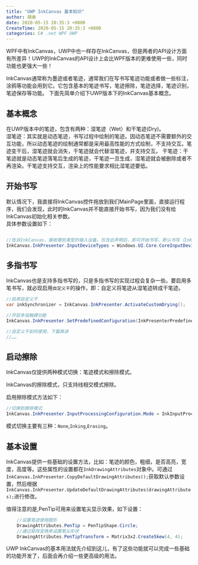 ```yaml
---
title: "UWP InkCanvas 基本知识"
author: 胡承
date: 2020-05-15 20:35:3 +0800
CreateTime: 2020-05-15 20:35:3 +0800
categories: C# .net WPF UWP
---
```


WPF中有InkCanvas，UWP中也一样存在InkCanvas，但是两者的API设计方面有所差异！UWP的InkCanvas的API设计上会比WPF版本的更难使用一些，同时功能也更强大一些！

<!-- more -->


InkCanvas通常称为墨迹或者笔迹，通常我们在写书写笔迹功能或者做一些标注，涂鸦等功能会用到它。它包含基本的笔迹书写，笔迹擦除，笔迹选择，笔迹识别，笔迹保存等功能。
下面先简单介绍下UWP版本下的InkCanvas基本概念。

## 基本概念 ##

在UWP版本中的笔迹，包含有两种：湿笔迹（Wet）和干笔迹(Dry)。  
湿笔迹：其实就是动态笔迹，书写过程中绘制的笔迹。因动态笔迹不需要额外的交互功能，所以动态笔迹的绘制通常都是采用最高性能的方式绘制，不支持交互。笔迹变干后，湿笔迹就会消失，干笔迹就会代替湿笔迹，并支持交互。
干笔迹：干笔迹就是动态笔迹落笔后生成的笔迹，干笔迹一旦生成，湿笔迹就会被删除或者不再渲染。干笔迹支持交互，渲染上的性能要求相比湿笔迹要低。

## 开始书写 ##

默认情况下，我直接将InkCanvas控件拖放到我们MainPage里面，直接运行程序，我们会发现，此时的InkCanvas并不能直接开始书写，因为我们没有给InkCanvas初始化相关参数。  
具体参数设置如下：  
```cs

//告诉InkCanvas，接收哪些类型的输入设备。包含此声明后，即可开始书写，默认书写（Inking）模式，颜色黑色。
InkCanvas.InkPresenter.InputDeviceTypes = Windows.UI.Core.CoreInputDeviceTypes.Mouse | Windows.UI.Core.CoreInputDeviceTypes.Pen | Windows.UI.Core.CoreInputDeviceTypes.Touch;

```
## 多指书写 ##

InkCanvas也是支持多指书写的，只是多指书写的实现过程会复杂一些。要启用多笔书写，就必现启用`自定义干`的操作，即：自定义将笔迹从湿笔迹转成干笔迹。
```cs
//启用自定义干
var inkSynchronizer = InkCanvas.InkPresenter.ActivateCustomDrying();

//开启多指触摸功能
InkCanvas.InkPresenter.SetPredefinedConfiguration(InkPresenterPredefinedConfiguration.SimpleMultiplePointer);

//自定义干如何使用，下篇再讲
//……
```

## 启动擦除 ##

InkCanvas仅提供两种模式切换：笔迹模式和擦除模式。

InkCanvas的擦除模式，只支持线相交模式擦除。

启用擦除模式方法如下：
```cs
//切换到擦除模式
InkCanvas.InkPresenter.InputProcessingConfiguration.Mode = InkInputProcessingMode.Erasing;
```
模式切换主要有三种：`None`,`Inking`,`Erasing`。

## 基本设置 ##

InkCanvas提供一些基础的设置方法，比如：笔迹的颜色，粗细，是否高亮，宽度，高度等。这些属性的设置都在`InkDrawingAttributes`对象中。可通过`InkCanvas.InkPresenter.CopyDefaultDrawingAttributes();`获取默认参数设置，然后根据`InkCanvas.InkPresenter.UpdateDefaultDrawingAttributes(drawingAttributes);`进行修改。

值得注意的是,PenTip可用来设置笔尖显示效果，如下设置：
```cs
    //设置笔迹使用圆形
    DrawingAttributes.PenTip = PenTipShape.Circle;
    //通过矩阵变换来设置笔尖形状
    DrawingAttributes.PenTipTransform = Matrix3x2.CreateSkew(4, 4);
```

UWP InkCanvas的基本用法就先介绍到这儿，有了这些功能就可以完成一些基础的功能开发了，后面会再介绍一些更高级的用法。
